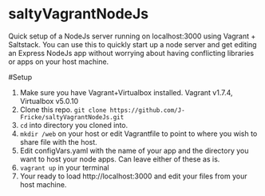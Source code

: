 # saltyVagrantNodeJs
Quick setup of a NodeJs server running on localhost:3000 using Vagrant + Saltstack. You can use this to quickly start up a node server and get editing an Express NodeJs app without worrying about having conflicting libraries or apps on your host machine.

#Setup
 1. Make sure you have Vagrant+Virtualbox installed. Vagrant v1.7.4, Virtualbox v5.0.10
 2. Clone this repo. `git clone https://github.com/J-Fricke/saltyVagrantNodeJs.git`
 3. `cd` into directory you cloned into.
 4. `mkdir /web` on your host or edit Vagrantfile to point to where you wish to share file with the host.
 5. Edit configVars.yaml with the name of your app and the directory you want to host your node apps. Can leave either of these as is.
 6. `vagrant up` in your terminal
 7. Your ready to load http://localhost:3000 and edit your files from your host machine.